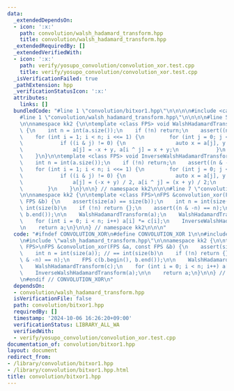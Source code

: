 ```yaml
---
data:
  _extendedDependsOn:
  - icon: ':x:'
    path: convolution/walsh_hadamard_transform.hpp
    title: convolution/walsh_hadamard_transform.hpp
  _extendedRequiredBy: []
  _extendedVerifiedWith:
  - icon: ':x:'
    path: verify/yosupo_convolution/convolution_xor.test.cpp
    title: verify/yosupo_convolution/convolution_xor.test.cpp
  _isVerificationFailed: true
  _pathExtension: hpp
  _verificationStatusIcon: ':x:'
  attributes:
    links: []
  bundledCode: "#line 1 \"convolution/bitxor1.hpp\"\n\n\n\n#include <cassert>\n\n\
    #line 1 \"convolution/walsh_hadamard_transform.hpp\"\n\n\n\n#line 5 \"convolution/walsh_hadamard_transform.hpp\"\
    \n\nnamespace kk2 {\n\ntemplate <class FPS> void WalshHadamardTransform(FPS &a)\
    \ {\n    int n = int(a.size());\n    if (!n) return;\n    assert((n & -n) == n);\n\
    \    for (int i = 1; i < n; i <<= 1) {\n        for (int j = 0; j < n; j++) {\n\
    \            if ((i & j) != 0) {\n                auto x = a[j], y = a[i ^ j];\n\
    \                a[j] = -x + y, a[i ^ j] = x + y;\n            }\n        }\n\
    \    }\n}\n\ntemplate <class FPS> void InverseWalshHadamardTransform(FPS &a) {\n\
    \    int n = int(a.size());\n    if (!n) return;\n    assert((n & -n) == n);\n\
    \    for (int i = 1; i < n; i <<= 1) {\n        for (int j = 0; j < n; j++) {\n\
    \            if ((i & j) != 0) {\n                auto x = a[j], y = a[i ^ j];\n\
    \                a[j] = (-x + y) / 2, a[i ^ j] = (x + y) / 2;\n            }\n\
    \        }\n    }\n}\n\n} // namespace kk2\n\n\n#line 7 \"convolution/bitxor1.hpp\"\
    \n\nnamespace kk2 {\n\ntemplate <class FPS>\nFPS &convolution_xor(FPS &a, const\
    \ FPS &b) {\n    assert(size(a) == size(b));\n    int n = int(size(a)); // ==\
    \ int(size(b)\n    if (!n) return {};\n    assert((n & -n) == n);\n    FPS c(b.begin(),\
    \ b.end());\n\n    WalshHadamardTransform(a);\n    WalshHadamardTransform(c);\n\
    \    for (int i = 0; i < n; i++) a[i] *= c[i];\n    InverseWalshHadamardTransform(a);\n\
    \n    return a;\n}\n\n} // namespace kk2\n\n\n"
  code: "#ifndef CONVOLUTION_XOR\n#define CONVOLUTION_XOR 1\n\n#include <cassert>\n\
    \n#include \"walsh_hadamard_transform.hpp\"\n\nnamespace kk2 {\n\ntemplate <class\
    \ FPS>\nFPS &convolution_xor(FPS &a, const FPS &b) {\n    assert(size(a) == size(b));\n\
    \    int n = int(size(a)); // == int(size(b)\n    if (!n) return {};\n    assert((n\
    \ & -n) == n);\n    FPS c(b.begin(), b.end());\n\n    WalshHadamardTransform(a);\n\
    \    WalshHadamardTransform(c);\n    for (int i = 0; i < n; i++) a[i] *= c[i];\n\
    \    InverseWalshHadamardTransform(a);\n\n    return a;\n}\n\n} // namespace kk2\n\
    \n#endif // CONVOLUTION_XOR\n"
  dependsOn:
  - convolution/walsh_hadamard_transform.hpp
  isVerificationFile: false
  path: convolution/bitxor1.hpp
  requiredBy: []
  timestamp: '2024-10-06 16:26:20+09:00'
  verificationStatus: LIBRARY_ALL_WA
  verifiedWith:
  - verify/yosupo_convolution/convolution_xor.test.cpp
documentation_of: convolution/bitxor1.hpp
layout: document
redirect_from:
- /library/convolution/bitxor1.hpp
- /library/convolution/bitxor1.hpp.html
title: convolution/bitxor1.hpp
---
```

